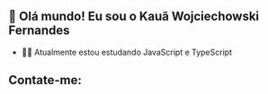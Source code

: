 ## 👋 Olá mundo! Eu sou o Kauã Wojciechowski Fernandes

- 👨‍💻 Atualmente estou estudando JavaScript e TypeScript

## Contate-me:
